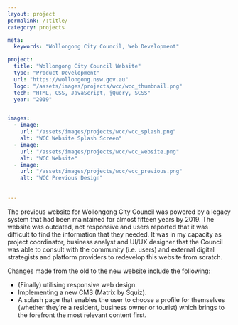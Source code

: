 ```yaml
---
layout: project
permalink: /:title/
category: projects

meta:
  keywords: "Wollongong City Council, Web Development"

project:
  title: "Wollongong City Council Website"
  type: "Product Development"
  url: "https://wollongong.nsw.gov.au"
  logo: "/assets/images/projects/wcc/wcc_thumbnail.png"
  tech: "HTML, CSS, JavaScript, jQuery, SCSS"
  year: "2019"


images:
  - image:
    url: "/assets/images/projects/wcc/wcc_splash.png"
    alt: "WCC Website Splash Screen"
  - image:
    url: "/assets/images/projects/wcc/wcc_website.png"
    alt: "WCC Website"
  - image:
    url: "/assets/images/projects/wcc/wcc_previous.png"
    alt: "WCC Previous Design"
 
  
---
```

<p>The previous website for Wollongong City Council was powered by a legacy system that had been maintained for almost fifteen years by 2019. The website was outdated, not responsive and users reported that it was difficult to find the information that they needed. It was in my capacity as project coordinator, business analyst and UI/UX designer that the Council was able to consult with the community (i.e. users) and external digital strategists and platform providers to redevelop this website from scratch.</p>

<p>Changes made from the old to the new website include the following:</p>

<ul>
<li>(Finally) utilising responsive web design.</li>
<li>Implementing a new CMS (Matrix by Squiz).</li>
<li>A splash page that enables the user to choose a profile for themselves (whether they're a resident, business owner or tourist) which brings to the forefront the most relevant content first.</li>
</ul>
